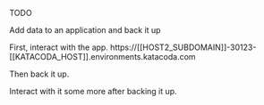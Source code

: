 
TODO

Add data to an application and back it up

First, interact with the app.
https://[[HOST2_SUBDOMAIN]]-30123-[[KATACODA_HOST]].environments.katacoda.com

Then back it up.

Interact with it some more after backing it up.
